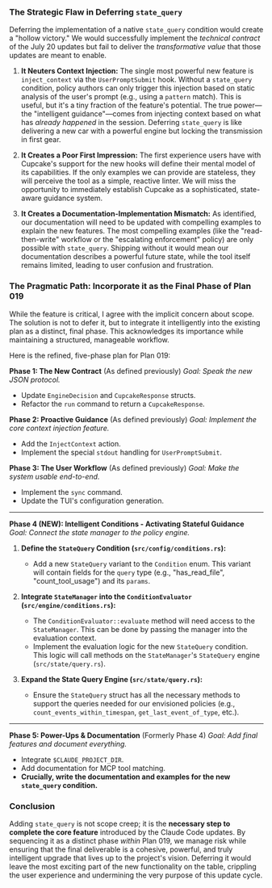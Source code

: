 ### The Strategic Flaw in Deferring `state_query`

Deferring the implementation of a native `state_query` condition would create a "hollow victory." We would successfully implement the _technical contract_ of the July 20 updates but fail to deliver the _transformative value_ that those updates are meant to enable.

1.  **It Neuters Context Injection:** The single most powerful new feature is `inject_context` via the `UserPromptSubmit` hook. Without a `state_query` condition, policy authors can only trigger this injection based on static analysis of the user's prompt (e.g., using a `pattern` match). This is useful, but it's a tiny fraction of the feature's potential. The true power—the "intelligent guidance"—comes from injecting context based on what has _already happened_ in the session. Deferring `state_query` is like delivering a new car with a powerful engine but locking the transmission in first gear.

2.  **It Creates a Poor First Impression:** The first experience users have with Cupcake's support for the new hooks will define their mental model of its capabilities. If the only examples we can provide are stateless, they will perceive the tool as a simple, reactive linter. We will miss the opportunity to immediately establish Cupcake as a sophisticated, state-aware guidance system.

3.  **It Creates a Documentation-Implementation Mismatch:** As identified, our documentation will need to be updated with compelling examples to explain the new features. The most compelling examples (like the "read-then-write" workflow or the "escalating enforcement" policy) are only possible with `state_query`. Shipping without it would mean our documentation describes a powerful future state, while the tool itself remains limited, leading to user confusion and frustration.

### The Pragmatic Path: Incorporate it as the Final Phase of Plan 019

While the feature is critical, I agree with the implicit concern about scope. The solution is not to defer it, but to integrate it intelligently into the existing plan as a distinct, final phase. This acknowledges its importance while maintaining a structured, manageable workflow.

Here is the refined, five-phase plan for Plan 019:

**Phase 1: The New Contract** (As defined previously)
_Goal: Speak the new JSON protocol._

- Update `EngineDecision` and `CupcakeResponse` structs.
- Refactor the `run` command to return a `CupcakeResponse`.

**Phase 2: Proactive Guidance** (As defined previously)
_Goal: Implement the core context injection feature._

- Add the `InjectContext` action.
- Implement the special `stdout` handling for `UserPromptSubmit`.

**Phase 3: The User Workflow** (As defined previously)
_Goal: Make the system usable end-to-end._

- Implement the `sync` command.
- Update the TUI's configuration generation.

---

**Phase 4 (NEW): Intelligent Conditions - Activating Stateful Guidance**
_Goal: Connect the state manager to the policy engine._

1.  **Define the `StateQuery` Condition (`src/config/conditions.rs`):**

    - Add a new `StateQuery` variant to the `Condition` enum. This variant will contain fields for the `query` type (e.g., "has_read_file", "count_tool_usage") and its `params`.

2.  **Integrate `StateManager` into the `ConditionEvaluator` (`src/engine/conditions.rs`):**

    - The `ConditionEvaluator::evaluate` method will need access to the `StateManager`. This can be done by passing the manager into the evaluation context.
    - Implement the evaluation logic for the new `StateQuery` condition. This logic will call methods on the `StateManager`'s `StateQuery` engine (`src/state/query.rs`).

3.  **Expand the State Query Engine (`src/state/query.rs`):**
    - Ensure the `StateQuery` struct has all the necessary methods to support the queries needed for our envisioned policies (e.g., `count_events_within_timespan`, `get_last_event_of_type`, etc.).

---

**Phase 5: Power-Ups & Documentation** (Formerly Phase 4)
_Goal: Add final features and document everything._

- Integrate `$CLAUDE_PROJECT_DIR`.
- Add documentation for MCP tool matching.
- **Crucially, write the documentation and examples for the new `state_query` condition.**

### Conclusion

Adding `state_query` is not scope creep; it is the **necessary step to complete the core feature** introduced by the Claude Code updates. By sequencing it as a distinct phase _within_ Plan 019, we manage risk while ensuring that the final deliverable is a cohesive, powerful, and truly intelligent upgrade that lives up to the project's vision. Deferring it would leave the most exciting part of the new functionality on the table, crippling the user experience and undermining the very purpose of this update cycle.
